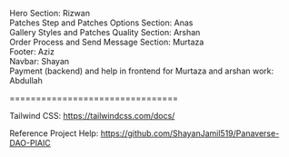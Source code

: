 Hero Section: Rizwan <br>
Patches Step and Patches Options Section:  Anas <br>
Gallery Styles and Patches Quality Section: Arshan <br>
Order Process and Send Message Section: Murtaza <br>
Footer: Aziz <br>
Navbar: Shayan <br>
Payment (backend) and help in frontend for Murtaza and arshan work: Abdullah <br>


================================

Tailwind CSS: https://tailwindcss.com/docs/


Reference Project Help: 
https://github.com/ShayanJamil519/Panaverse-DAO-PIAIC
